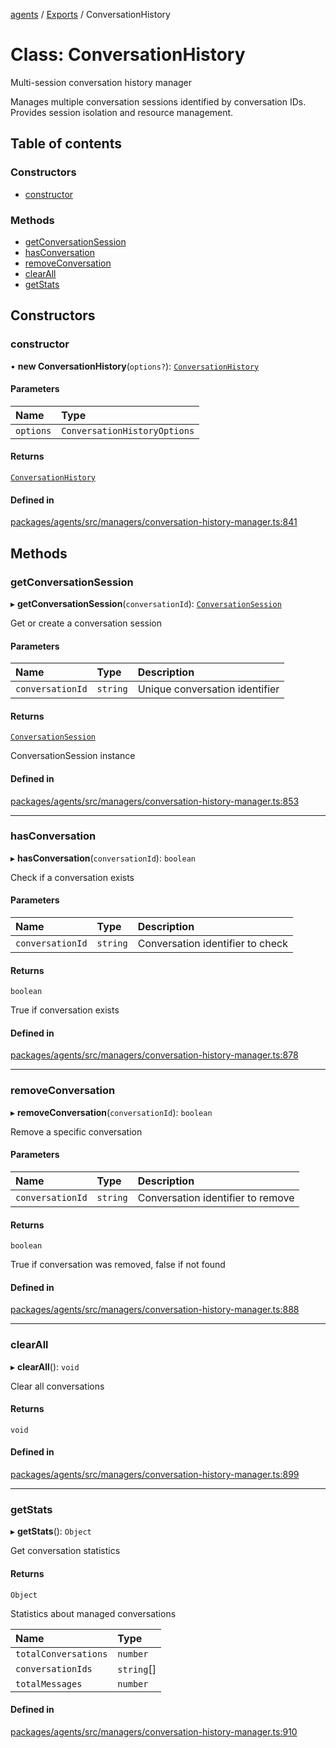 <!-- 
 ⚠️  AUTO-GENERATED FILE - DO NOT EDIT MANUALLY
 This file is automatically generated by scripts/docs-generator.js
 To make changes, edit the source TypeScript files or update the generator script
-->

[agents](../../) / [Exports](../modules) / ConversationHistory

# Class: ConversationHistory

Multi-session conversation history manager

Manages multiple conversation sessions identified by conversation IDs.
Provides session isolation and resource management.

## Table of contents

### Constructors

- [constructor](ConversationHistory#constructor)

### Methods

- [getConversationSession](ConversationHistory#getconversationsession)
- [hasConversation](ConversationHistory#hasconversation)
- [removeConversation](ConversationHistory#removeconversation)
- [clearAll](ConversationHistory#clearall)
- [getStats](ConversationHistory#getstats)

## Constructors

### constructor

• **new ConversationHistory**(`options?`): [`ConversationHistory`](ConversationHistory)

#### Parameters

| Name | Type |
| :------ | :------ |
| `options` | `ConversationHistoryOptions` |

#### Returns

[`ConversationHistory`](ConversationHistory)

#### Defined in

[packages/agents/src/managers/conversation-history-manager.ts:841](https://github.com/woojubb/robota/blob/69cbf57340262bed3ca42ae6af241896c191a29c/packages/agents/src/managers/conversation-history-manager.ts#L841)

## Methods

### getConversationSession

▸ **getConversationSession**(`conversationId`): [`ConversationSession`](ConversationSession)

Get or create a conversation session

#### Parameters

| Name | Type | Description |
| :------ | :------ | :------ |
| `conversationId` | `string` | Unique conversation identifier |

#### Returns

[`ConversationSession`](ConversationSession)

ConversationSession instance

#### Defined in

[packages/agents/src/managers/conversation-history-manager.ts:853](https://github.com/woojubb/robota/blob/69cbf57340262bed3ca42ae6af241896c191a29c/packages/agents/src/managers/conversation-history-manager.ts#L853)

___

### hasConversation

▸ **hasConversation**(`conversationId`): `boolean`

Check if a conversation exists

#### Parameters

| Name | Type | Description |
| :------ | :------ | :------ |
| `conversationId` | `string` | Conversation identifier to check |

#### Returns

`boolean`

True if conversation exists

#### Defined in

[packages/agents/src/managers/conversation-history-manager.ts:878](https://github.com/woojubb/robota/blob/69cbf57340262bed3ca42ae6af241896c191a29c/packages/agents/src/managers/conversation-history-manager.ts#L878)

___

### removeConversation

▸ **removeConversation**(`conversationId`): `boolean`

Remove a specific conversation

#### Parameters

| Name | Type | Description |
| :------ | :------ | :------ |
| `conversationId` | `string` | Conversation identifier to remove |

#### Returns

`boolean`

True if conversation was removed, false if not found

#### Defined in

[packages/agents/src/managers/conversation-history-manager.ts:888](https://github.com/woojubb/robota/blob/69cbf57340262bed3ca42ae6af241896c191a29c/packages/agents/src/managers/conversation-history-manager.ts#L888)

___

### clearAll

▸ **clearAll**(): `void`

Clear all conversations

#### Returns

`void`

#### Defined in

[packages/agents/src/managers/conversation-history-manager.ts:899](https://github.com/woojubb/robota/blob/69cbf57340262bed3ca42ae6af241896c191a29c/packages/agents/src/managers/conversation-history-manager.ts#L899)

___

### getStats

▸ **getStats**(): `Object`

Get conversation statistics

#### Returns

`Object`

Statistics about managed conversations

| Name | Type |
| :------ | :------ |
| `totalConversations` | `number` |
| `conversationIds` | `string`[] |
| `totalMessages` | `number` |

#### Defined in

[packages/agents/src/managers/conversation-history-manager.ts:910](https://github.com/woojubb/robota/blob/69cbf57340262bed3ca42ae6af241896c191a29c/packages/agents/src/managers/conversation-history-manager.ts#L910)
